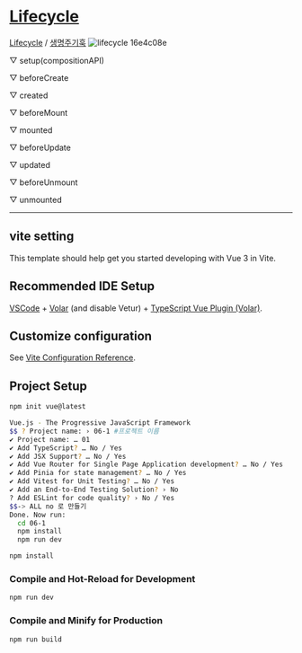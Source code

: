 
# [Lifecycle](https://vuejs.org/guide/essentials/lifecycle.html) 

[Lifecycle](https://vuejs.org/guide/essentials/lifecycle.html)  / 
[생명주기훅](https://v3-docs.vuejs-korea.org/guide/essentials/lifecycle.html)
![lifecycle 16e4c08e](https://github.com/firsthandcraft/VuePrac/assets/97497153/f1f89ac5-f992-4c4b-9f2a-543e0e136d7c)

▽ setup(compositionAPI)

▽ beforeCreate

▽ created

▽ beforeMount

▽ mounted

▽ beforeUpdate

▽ updated

▽ beforeUnmount

▽ unmounted


---
## vite setting

This template should help get you started developing with Vue 3 in Vite.

## Recommended IDE Setup

[VSCode](https://code.visualstudio.com/) + [Volar](https://marketplace.visualstudio.com/items?itemName=Vue.volar) (and disable Vetur) + [TypeScript Vue Plugin (Volar)](https://marketplace.visualstudio.com/items?itemName=Vue.vscode-typescript-vue-plugin).

## Customize configuration

See [Vite Configuration Reference](https://vitejs.dev/config/).

## Project Setup

```sh
npm init vue@latest

Vue.js - The Progressive JavaScript Framework
$$ ? Project name: › 06-1 #프로젝트 이름
✔ Project name: … 01
✔ Add TypeScript? … No / Yes
✔ Add JSX Support? … No / Yes
✔ Add Vue Router for Single Page Application development? … No / Yes
✔ Add Pinia for state management? … No / Yes
✔ Add Vitest for Unit Testing? … No / Yes
✔ Add an End-to-End Testing Solution? › No
? Add ESLint for code quality? › No / Yes
$$-> ALL no 로 만들기 
Done. Now run:
  cd 06-1
  npm install
  npm run dev
```

```sh
npm install
```

### Compile and Hot-Reload for Development

```sh
npm run dev
```

### Compile and Minify for Production

```sh
npm run build
```
